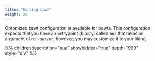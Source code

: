 ```yaml
---
title: "Running bawt"
weight: 20
---
```


Optomized bawt configuration is available for bawts. This configuration expects that you have an entrypoint (binary) called `bot` that takes an argument of `run-server`, however, you may customize it to your liking.

{{% children description="true" showhidden="true" depth="999" style="div" %}}